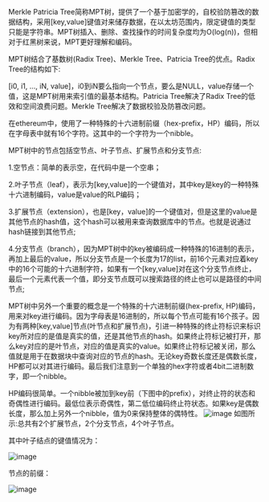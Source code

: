 Merkle Patricia Tree简称MPT树，提供了一个基于加密学的，自校验防篡改的数据结构，采用[key,value]键值对来储存数据，在以太坊范围内，限定键值的类型只能是字符串。MPT树插入、删除、查找操作的时间复杂度均为O(log(n))，但相对于红黑树来说，MPT更好理解和编码。

MPT树结合了基数树(Radix Tree)、Merkle Tree、Patricia Tree的优点。Radix Tree的结构如下:

[i0, i1, ..., iN, value]，i0到iN要么指向一个节点，要么是NULL，value存储一个值，这是MPT树用来索引值的最基本结构。Patricia Tree解决了Radix Tree的低效和空间浪费问题。Merkle Tree解决了数据校验及防篡改问题。

在ethereum中，使用了一种特殊的十六进制前缀（hex-prefix，HP）编码，所以在字母表中就有16个字符。这其中的一个字符为一个nibble。
  
  
MPT树中的节点包括空节点、叶子节点、扩展节点和分支节点:

  1.空节点：简单的表示空，在代码中是一个空串；

  2.叶子节点（leaf），表示为[key,value]的一个键值对，其中key是key的一种特殊十六进制编码，value是value的RLP编码；

  3.扩展节点（extension），也是[key，value]的一个键值对，但是这里的value是其他节点的hash值，这个hash可以被用来查询数据库中的节点。也就是说通过hash链接到其他节点;

  4.分支节点（branch），因为MPT树中的key被编码成一种特殊的16进制的表示，再加上最后的value，所以分支节点是一个长度为17的list，前16个元素对应着key中的16个可能的十六进制字符，如果有一个[key,value]对在这个分支节点终止，最后一个元素代表一个值，即分支节点既可以搜索路径的终止也可以是路径的中间节点;
  
  MPT树中另外一个重要的概念是一个特殊的十六进制前缀(hex-prefix, HP)编码，用来对key进行编码。因为字母表是16进制的，所以每个节点可能有16个孩子。因为有两种[key,value]节点(叶节点和扩展节点)，引进一种特殊的终止符标识来标识key所对应的是值是真实的值，还是其他节点的hash。如果终止符标记被打开，那么key对应的是叶节点，对应的值是真实的value。如果终止符标记被关闭，那么值就是用于在数据块中查询对应的节点的hash。无论key奇数长度还是偶数长度，HP都可以对其进行编码。最后我们注意到一个单独的hex字符或者4bit二进制数字，即一个nibble。

  HP编码很简单。一个nibble被加到key前（下图中的prefix），对终止符的状态和奇偶性进行编码。最低位表示奇偶性，第二低位编码终止符状态。如果key是偶数长度，那么加上另外一个nibble，值为0来保持整体的偶特性。
![image](https://user-images.githubusercontent.com/105497838/180795257-f262e470-78a3-485d-94a6-e5f37e38a702.png)
如图所示:总共有2个扩展节点，2个分支节点，4个叶子节点。


其中叶子结点的键值情况为：

![image](https://user-images.githubusercontent.com/105497838/180795364-a47fe256-d40f-4fbf-ab3f-8dd2a9df5b6d.png)


节点的前缀：

![image](https://user-images.githubusercontent.com/105497838/180795410-e67977b0-5ef3-46e7-8901-87163323fdf4.png)
